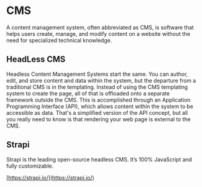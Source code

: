 # CMS

A content management system, often abbreviated as CMS, is software that helps users create, manage, and modify content on a website without the need for specialized technical knowledge.

## HeadLess CMS

Headless Content Management Systems start the same. You can author, edit, and store content and data within the system, but the departure from a traditional CMS is in the templating. Instead of using the CMS templating system to create the page, all of that is offloaded onto a separate framework outside the CMS. This is accomplished through an Application Programming Interface (API), which allows content within the system to be accessible as data. That's a simplified version of the API concept, but all you really need to know is that rendering your web page is external to the CMS.

## Strapi

Strapi is the leading open-source headless CMS. It’s 100% JavaScript and fully customizable.

[https://strapi.io/](https://strapi.io/)
